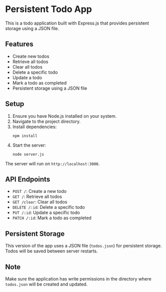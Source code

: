 # Persistent Todo App

This is a todo application built with Express.js that provides persistent storage using a JSON file.

## Features

- Create new todos
- Retrieve all todos
- Clear all todos
- Delete a specific todo
- Update a todo
- Mark a todo as completed
- Persistent storage using a JSON file

## Setup

1. Ensure you have Node.js installed on your system.
2. Navigate to the project directory.
3. Install dependencies:
   ```
   npm install
   ```
4. Start the server:
   ```
   node server.js
   ```

The server will run on `http://localhost:3000`.

## API Endpoints

- `POST /`: Create a new todo
- `GET /`: Retrieve all todos
- `GET /clear`: Clear all todos
- `DELETE /:id`: Delete a specific todo
- `PUT /:id`: Update a specific todo
- `PATCH /:id`: Mark a todo as completed

## Persistent Storage

This version of the app uses a JSON file (`todos.json`) for persistent storage. Todos will be saved between server restarts.

## Note

Make sure the application has write permissions in the directory where `todos.json` will be created and updated.